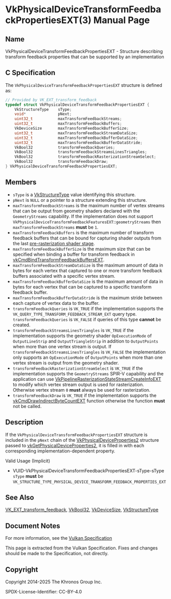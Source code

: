 # VkPhysicalDeviceTransformFeedbackPropertiesEXT(3) Manual Page

## Name

VkPhysicalDeviceTransformFeedbackPropertiesEXT - Structure describing transform feedback properties that can be supported by an implementation



## [](#_c_specification)C Specification

The `VkPhysicalDeviceTransformFeedbackPropertiesEXT` structure is defined as:

```c++
// Provided by VK_EXT_transform_feedback
typedef struct VkPhysicalDeviceTransformFeedbackPropertiesEXT {
    VkStructureType    sType;
    void*              pNext;
    uint32_t           maxTransformFeedbackStreams;
    uint32_t           maxTransformFeedbackBuffers;
    VkDeviceSize       maxTransformFeedbackBufferSize;
    uint32_t           maxTransformFeedbackStreamDataSize;
    uint32_t           maxTransformFeedbackBufferDataSize;
    uint32_t           maxTransformFeedbackBufferDataStride;
    VkBool32           transformFeedbackQueries;
    VkBool32           transformFeedbackStreamsLinesTriangles;
    VkBool32           transformFeedbackRasterizationStreamSelect;
    VkBool32           transformFeedbackDraw;
} VkPhysicalDeviceTransformFeedbackPropertiesEXT;
```

## [](#_members)Members

- `sType` is a [VkStructureType](https://registry.khronos.org/vulkan/specs/latest/man/html/VkStructureType.html) value identifying this structure.
- `pNext` is `NULL` or a pointer to a structure extending this structure.
- []()`maxTransformFeedbackStreams` is the maximum number of vertex streams that can be output from geometry shaders declared with the `GeometryStreams` capability. If the implementation does not support `VkPhysicalDeviceTransformFeedbackFeaturesEXT`::`geometryStreams` then `maxTransformFeedbackStreams` **must** be `1`.
- []()`maxTransformFeedbackBuffers` is the maximum number of transform feedback buffers that can be bound for capturing shader outputs from the last [pre-rasterization shader stage](https://registry.khronos.org/vulkan/specs/latest/html/vkspec.html#pipelines-graphics-subsets-pre-rasterization).
- []()`maxTransformFeedbackBufferSize` is the maximum size that can be specified when binding a buffer for transform feedback in [vkCmdBindTransformFeedbackBuffersEXT](https://registry.khronos.org/vulkan/specs/latest/man/html/vkCmdBindTransformFeedbackBuffersEXT.html).
- []()`maxTransformFeedbackStreamDataSize` is the maximum amount of data in bytes for each vertex that captured to one or more transform feedback buffers associated with a specific vertex stream.
- []()`maxTransformFeedbackBufferDataSize` is the maximum amount of data in bytes for each vertex that can be captured to a specific transform feedback buffer.
- []()`maxTransformFeedbackBufferDataStride` is the maximum stride between each capture of vertex data to the buffer.
- []()`transformFeedbackQueries` is `VK_TRUE` if the implementation supports the `VK_QUERY_TYPE_TRANSFORM_FEEDBACK_STREAM_EXT` query type. `transformFeedbackQueries` is `VK_FALSE` if queries of this type **cannot** be created.
- []()`transformFeedbackStreamsLinesTriangles` is `VK_TRUE` if the implementation supports the geometry shader `OpExecutionMode` of `OutputLineStrip` and `OutputTriangleStrip` in addition to `OutputPoints` when more than one vertex stream is output. If `transformFeedbackStreamsLinesTriangles` is `VK_FALSE` the implementation only supports an `OpExecutionMode` of `OutputPoints` when more than one vertex stream is output from the geometry shader.
- []()`transformFeedbackRasterizationStreamSelect` is `VK_TRUE` if the implementation supports the `GeometryStreams` SPIR-V capability and the application can use [VkPipelineRasterizationStateStreamCreateInfoEXT](https://registry.khronos.org/vulkan/specs/latest/man/html/VkPipelineRasterizationStateStreamCreateInfoEXT.html) to modify which vertex stream output is used for rasterization. Otherwise vertex stream `0` **must** always be used for rasterization.
- []()`transformFeedbackDraw` is `VK_TRUE` if the implementation supports the [vkCmdDrawIndirectByteCountEXT](https://registry.khronos.org/vulkan/specs/latest/man/html/vkCmdDrawIndirectByteCountEXT.html) function otherwise the function **must** not be called.

## [](#_description)Description

If the `VkPhysicalDeviceTransformFeedbackPropertiesEXT` structure is included in the `pNext` chain of the [VkPhysicalDeviceProperties2](https://registry.khronos.org/vulkan/specs/latest/man/html/VkPhysicalDeviceProperties2.html) structure passed to [vkGetPhysicalDeviceProperties2](https://registry.khronos.org/vulkan/specs/latest/man/html/vkGetPhysicalDeviceProperties2.html), it is filled in with each corresponding implementation-dependent property.

Valid Usage (Implicit)

- [](#VUID-VkPhysicalDeviceTransformFeedbackPropertiesEXT-sType-sType)VUID-VkPhysicalDeviceTransformFeedbackPropertiesEXT-sType-sType  
  `sType` **must** be `VK_STRUCTURE_TYPE_PHYSICAL_DEVICE_TRANSFORM_FEEDBACK_PROPERTIES_EXT`

## [](#_see_also)See Also

[VK\_EXT\_transform\_feedback](https://registry.khronos.org/vulkan/specs/latest/man/html/VK_EXT_transform_feedback.html), [VkBool32](https://registry.khronos.org/vulkan/specs/latest/man/html/VkBool32.html), [VkDeviceSize](https://registry.khronos.org/vulkan/specs/latest/man/html/VkDeviceSize.html), [VkStructureType](https://registry.khronos.org/vulkan/specs/latest/man/html/VkStructureType.html)

## [](#_document_notes)Document Notes

For more information, see the [Vulkan Specification](https://registry.khronos.org/vulkan/specs/latest/html/vkspec.html#VkPhysicalDeviceTransformFeedbackPropertiesEXT)

This page is extracted from the Vulkan Specification. Fixes and changes should be made to the Specification, not directly.

## [](#_copyright)Copyright

Copyright 2014-2025 The Khronos Group Inc.

SPDX-License-Identifier: CC-BY-4.0